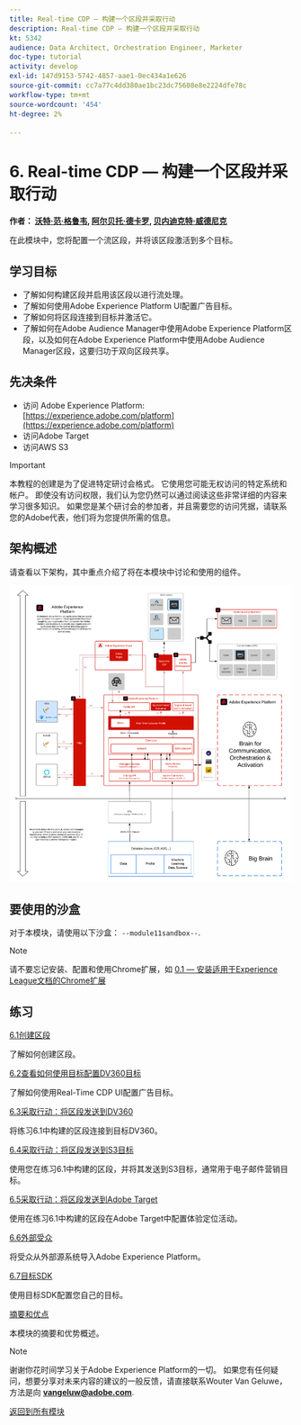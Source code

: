 ```yaml
---
title: Real-time CDP — 构建一个区段并采取行动
description: Real-time CDP — 构建一个区段并采取行动
kt: 5342
audience: Data Architect, Orchestration Engineer, Marketer
doc-type: tutorial
activity: develop
exl-id: 147d9153-5742-4857-aae1-0ec434a1e626
source-git-commit: cc7a77c4dd380ae1bc23dc75608e8e2224dfe78c
workflow-type: tm+mt
source-wordcount: '454'
ht-degree: 2%

---
```


# 6. Real-time CDP — 构建一个区段并采取行动

**作者： [沃特·范·格鲁韦](https://www.linkedin.com/in/woutervangeluwe/), [阿尔贝托·德卡罗](https://www.linkedin.com/in/albertodecaro/), [贝内迪克特·威德尼克](https://www.linkedin.com/in/benedikt-wedenik/)**

在此模块中，您将配置一个流区段，并将该区段激活到多个目标。

## 学习目标

- 了解如何构建区段并启用该区段以进行流处理。
- 了解如何使用Adobe Experience Platform UI配置广告目标。
- 了解如何将区段连接到目标并激活它。
- 了解如何在Adobe Audience Manager中使用Adobe Experience Platform区段，以及如何在Adobe Experience Platform中使用Adobe Audience Manager区段，这要归功于双向区段共享。

## 先决条件

- 访问 Adobe Experience Platform: [https://experience.adobe.com/platform](https://experience.adobe.com/platform)
- 访问Adobe Target
- 访问AWS S3

>[!IMPORTANT]
>
>本教程的创建是为了促进特定研讨会格式。 它使用您可能无权访问的特定系统和帐户。 即使没有访问权限，我们认为您仍然可以通过阅读这些非常详细的内容来学习很多知识。 如果您是某个研讨会的参加者，并且需要您的访问凭据，请联系您的Adobe代表，他们将为您提供所需的信息。

## 架构概述

请查看以下架构，其中重点介绍了将在本模块中讨论和使用的组件。

![架构概述](../../assets/images/architecturem11.png)

## 要使用的沙盒

对于本模块，请使用以下沙盒： `--module11sandbox--`.

>[!NOTE]
>
>请不要忘记安装、配置和使用Chrome扩展，如 [0.1 — 安装适用于Experience League文档的Chrome扩展](../module0/ex1.md)

## 练习

[6.1创建区段](./ex1.md)

了解如何创建区段。

[6.2查看如何使用目标配置DV360目标](./ex2.md)

了解如何使用Real-Time CDP UI配置广告目标。

[6.3采取行动：将区段发送到DV360](./ex3.md)

将练习6.1中构建的区段连接到目标DV360。

[6.4采取行动：将区段发送到S3目标](./ex4.md)

使用您在练习6.1中构建的区段，并将其发送到S3目标，通常用于电子邮件营销目标。

[6.5采取行动：将区段发送到Adobe Target](./ex5.md)

使用在练习6.1中构建的区段在Adobe Target中配置体验定位活动。

[6.6外部受众](./ex6.md)

将受众从外部源系统导入Adobe Experience Platform。

[6.7目标SDK](./ex7.md)

使用目标SDK配置您自己的目标。

[摘要和优点](./summary.md)

本模块的摘要和优势概述。

>[!NOTE]
>
>谢谢你花时间学习关于Adobe Experience Platform的一切。 如果您有任何疑问，想要分享对未来内容的建议的一般反馈，请直接联系Wouter Van Geluwe，方法是向 **vangeluw@adobe.com**.

[返回到所有模块](../../overview.md)
